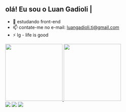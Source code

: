 ## olá! Eu sou o Luan Gadioli |
- 🌱 estudando front-end
- 📫 contate-me no e-mail: luangadioli.ti@gmail.com
- ⚡ lg - life is good


 <div>
  <a href="https://github.com/luangadioli">
  <img height="180em" src="https://github-readme-stats.vercel.app/api?username=luangadioli&show_icons=true&theme=dark&include_all_commits=true&count_private=true"/>
  <img height="180em" src="https://github-readme-stats.vercel.app/api/top-langs/?username=luangadioli&layout=compact&langs_count=7&theme=dark"/>
</div>

 <div>
  <a href="https://www.instagram.com/luangadiolli/" target="_blank"><img src="https://img.shields.io/badge/-Instagram-%23E4405F?style=for-the-badge&logo=instagram&logoColor=white" target="_blank"></a>
  <a href = "mailto:luangadioli.ti@gmail.com"><img src="https://img.shields.io/badge/-Gmail-%23333?style=for-the-badge&logo=gmail&logoColor=white" target="_blank"></a>
  <a href="https://www.linkedin.com/in/luan-gadioli-0411a41a1/" target="_blank"><img src="https://img.shields.io/badge/-LinkedIn-%230077B5?style=for-the-badge&logo=linkedin&logoColor=white" target="_blank"></a> 
 </div>
